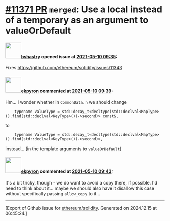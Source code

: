 # [\#11371 PR](https://github.com/ethereum/solidity/pull/11371) `merged`: Use a local instead of a temporary as an argument to valueOrDefault

#### <img src="https://avatars.githubusercontent.com/u/2388185?v=4" width="50">[bshastry](https://github.com/bshastry) opened issue at [2021-05-10 09:35](https://github.com/ethereum/solidity/pull/11371):

Fixes https://github.com/ethereum/solidity/issues/11343

#### <img src="https://avatars.githubusercontent.com/u/1347491?v=4" width="50">[ekpyron](https://github.com/ekpyron) commented at [2021-05-10 09:39](https://github.com/ethereum/solidity/pull/11371#issuecomment-836473947):

Hm... I wonder whether in ``CommonData.h`` we should change
```
	typename ValueType = std::decay_t<decltype(std::declval<MapType>().find(std::declval<KeyType>())->second)> const&,
```
to
```
	typename ValueType = std::decay_t<decltype(std::declval<MapType>().find(std::declval<KeyType>())->second)>,
```
instead...
(in the template arguments to ``valueOrDefault``)

#### <img src="https://avatars.githubusercontent.com/u/1347491?v=4" width="50">[ekpyron](https://github.com/ekpyron) commented at [2021-05-10 09:43](https://github.com/ethereum/solidity/pull/11371#issuecomment-836477745):

It's a bit tricky, though - we do want to avoid a copy there, if possible. I'd need to think about it... maybe we should also have it disallow this case without specifically passing ``allow_copy`` to it...


-------------------------------------------------------------------------------



[Export of Github issue for [ethereum/solidity](https://github.com/ethereum/solidity). Generated on 2024.12.15 at 06:45:24.]
